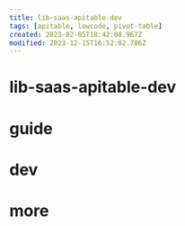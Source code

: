```yaml
---
title: lib-saas-apitable-dev
tags: [apitable, lowcode, pivot-table]
created: 2023-02-05T18:42:08.967Z
modified: 2023-12-15T16:52:02.786Z
---
```


# lib-saas-apitable-dev

# guide

# dev

# more
